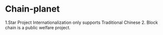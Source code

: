 # Chain-planet
1.Star Project Internationalization only supports Traditional Chinese
2. Block chain is a public welfare project.
